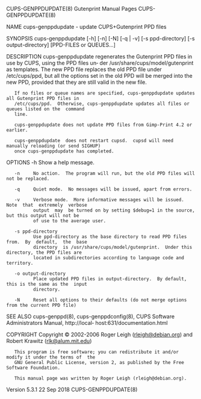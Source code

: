 CUPS-GENPPDUPDATE(8)                    Gutenprint Manual Pages                   CUPS-GENPPDUPDATE(8)

NAME
       cups-genppdupdate - update CUPS+Gutenprint PPD files

SYNOPSIS
       cups-genppdupdate  [-h] [-n] [-N] [-q | -v] [-s ppd-directory] [-s output-directory] [PPD-FILES
       or QUEUES...]

DESCRIPTION
       cups-genppdupdate regenerates the Gutenprint PPD files in use by CUPS, using the PPD files  un‐
       der  /usr/share/cups/model/gutenprint as templates.  The new PPD file replaces the old PPD file
       under /etc/cups/ppd, but all the options set in the old PPD will be merged into  the  new  PPD,
       provided that they are still valid in the new file.

       If no files or queue names are specified, cups-genppdupdate updates all Gutenprint PPD files in
       /etc/cups/ppd.  Otherwise, cups-genppdupdate updates all files or queues listed on the  command
       line.

       cups-genppdupdate does not update PPD files from Gimp-Print 4.2 or earlier.

       cups-genppdupdate  does not restart cupsd.  cupsd will need manually reloading (or send SIGHUP)
       once cups-genppdupdate has completed.

OPTIONS
       -h     Show a help message.

       -n     No action.  The program will run, but the old PPD files will not be replaced.

       -q     Quiet mode.  No messages will be issued, apart from errors.

       -v     Verbose mode.  More informative messages will be issued.  Note  that  extremely  verbose
              output  may  be turned on by setting $debug=1 in the source, but this output will not be
              of use to the average user.

       -s ppd-directory
              Use ppd-directory as the base directory to read PPD files from.  By  default,  the  base
              directory  is /usr/share/cups/model/gutenprint.  Under this directory, the PPD files are
              located in subdirectories according to language code and territory.

       -o output-directory
              Place updated PPD files in output-directory.  By default, this is the same as the  input
              directory.

       -N     Reset all options to their defaults (do not merge options from the current PPD file)

SEE ALSO
       cups-genppd(8),   cups-genppdconfig(8),  CUPS  Software  Administrators  Manual,  http://local‐
       host:631/documentation.html

COPYRIGHT
       Copyright ©  2002-2006 Roger Leigh (rleigh@debian.org) and Robert Krawitz (rlk@alum.mit.edu)

       This program is free software; you can redistribute it and/or modify it under the terms of  the
       GNU General Public License, version 2, as published by the Free Software Foundation.

       This manual page was written by Roger Leigh (rleigh@debian.org).

Version 5.3.1                                 22 Sep 2018                         CUPS-GENPPDUPDATE(8)

